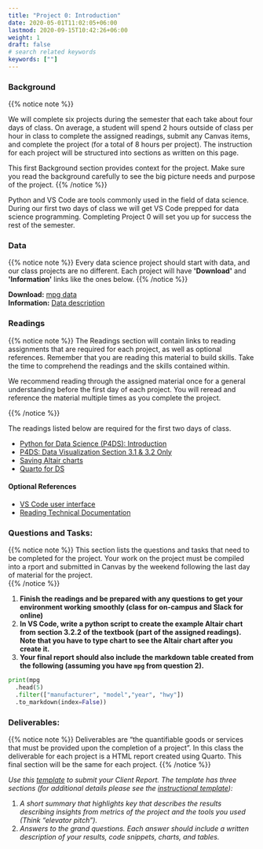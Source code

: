 ```yaml
---
title: "Project 0: Introduction"
date: 2020-05-01T11:02:05+06:00
lastmod: 2020-09-15T10:42:26+06:00
weight: 1
draft: false
# search related keywords
keywords: [""]
---
```


### Background

{{% notice note %}}

We will complete six projects during the semester that each take about four days of class.  On average, a student will spend 2 hours outside of class per hour in class to complete the assigned readings, submit any Canvas items, and complete the project (for a total of 8 hours per project). The instruction for each project will be structured into sections as written on this page. 

This first Background section provides context for the project. Make sure you read the background carefully to see the big picture needs and purpose of the project.
{{% /notice %}}


Python and VS Code are tools commonly used in the field of data science. During our first two days of class we will get VS Code prepped for data science programming. Completing Project 0 will set you up for success the rest of the semester.

### Data

{{% notice note %}}
Every data science project should start with data, and our class projects are no different. Each project will have __'Download'__ and __'Information'__ links like the ones below.
{{% /notice %}}

__Download:__ [mpg data](https://github.com/byuidatascience/data4python4ds/raw/master/data-raw/mpg/mpg.csv)   
__Information:__ [Data description](https://github.com/byuidatascience/data4python4ds/blob/master/data.md#fuel-economy-data-from-1999-to-2008-for-38-popular-models-of-cars)

### Readings

{{% notice note %}}
The Readings section will contain links to reading assignments that are required for each project, as well as optional references. Remember that you are reading this material to build skills. Take the time to comprehend the readings and the skills contained within.  

We recommend reading through the assigned material once for a general understanding before the first day of each project.  You will reread and reference the material multiple times as you complete the project.

{{% /notice %}}


The readings listed below are required for the first two days of class.

- [Python for Data Science (P4DS): Introduction](https://byuidatascience.github.io/python4ds/introduction.html)
- [P4DS: Data Visualization Section 3.1 & 3.2 Only](https://byuidatascience.github.io/python4ds/data-visualisation.html)
- [Saving Altair charts](../../course-materials/altair/)
- [Quarto for DS](../../course-materials/quarto-for-data-science/)

#### Optional References

- [VS Code user interface](https://code.visualstudio.com/docs/getstarted/userinterface) 
- [Reading Technical Documentation](https://byui-cse.github.io/cse450-course/course/reading-technical-documentation.html)

### Questions and Tasks:

{{% notice note %}}
This section lists the questions and tasks that need to be completed for the project. Your work on the project must be compiled into a rport and submitted in Canvas by the weekend following the last day of material for the project.  
{{% /notice %}}

1. __Finish the readings and be prepared with any questions to get your environment working smoothly (class for on-campus and Slack for online)__
2. __In VS Code, write a python script to create the example Altair chart from section 3.2.2 of the textbook (part of the assigned readings). Note that you have to type chart to see the Altair chart after you create it.__
3. __Your final report should also include the markdown table created from the following (assuming you have `mpg` from question 2).__

  ```python
  print(mpg
    .head(5)
    .filter(["manufacturer", "model","year", "hwy"])
    .to_markdown(index=False))
  ```

### Deliverables:

{{% notice note %}}
Deliverables are “the quantifiable goods or services that must be provided upon the completion of a project”. In this class the deliverable for each project is a HTML report created using Quarto. This final section will be the same for each project. 
{{% /notice %}}

_Use this [template](../../template/ds250_project_template_clean.qmd) to submit your Client Report. The template has three sections (for additional details please see the [instructional template](../../template/ds250_project_template.qmd)):_

1. _A short summary that highlights key that describes the results describing insights from  metrics  of the project and the tools you used (Think “elevator pitch”)._
2. _Answers to the grand questions. Each answer should include a written description of your results, code snippets, charts, and tables._


<!-- 
{{% notice note %}}
  This is a simple note.
{{% /notice %}}

{{% notice tip %}}
  This is a simple tip.
{{% /notice %}}

{{% notice info %}}
  This is a simple info.
{{% /notice %}} -->